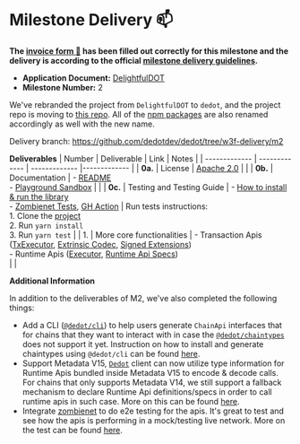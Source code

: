 # Milestone Delivery :mailbox:

**The [invoice form :pencil:](https://docs.google.com/forms/d/e/1FAIpQLSfmNYaoCgrxyhzgoKQ0ynQvnNRoTmgApz9NrMp-hd8mhIiO0A/viewform) has been filled out correctly for this milestone and the delivery is according to the official [milestone delivery guidelines](https://github.com/w3f/Grants-Program/blob/master/docs/Support%20Docs/milestone-deliverables-guidelines.md).**

* **Application Document:** [DelightfulDOT](https://github.com/w3f/Grants-Program/blob/master/applications/delightfuldot.md)
* **Milestone Number:** 2

We've rebranded the project from `DelightfulDOT` to `dedot`, and the project repo is moving to [this repo](https://github.com/dedotdev/dedot). All of the [npm packages](https://www.npmjs.com/search?q=dedot) are also renamed accordingly as well with the new name.

Delivery branch: https://github.com/dedotdev/dedot/tree/w3f-delivery/m2

**Deliverables**
| Number | Deliverable | Link | Notes |
| ------------- | ------------- | ------------- |------------- |
| **0a.** | License | [Apache 2.0](https://github.com/dedotdev/dedot/blob/w3f-delivery/m2/LICENSE) |  |
| **0b.** | Documentation | - [README](https://github.com/dedotdev/dedot/tree/w3f-delivery/m2) <br/> - [Playground Sandbox](https://codesandbox.io/p/devbox/trydedot-th96cm?file=%2Fmain.ts%3A24%2C26) |  |
| **0c.** | Testing and Testing Guide | - [How to install & run the library](https://github.com/dedotdev/dedot/tree/w3f-delivery/m2?tab=readme-ov-file#have-a-quick-taste) <br/> - [Zombienet Tests](https://github.com/dedotdev/dedot/tree/w3f-delivery/m2/zombienet-tests/src), [GH Action](https://github.com/dedotdev/dedot/actions/workflows/zombienet-tests.yml)  | Run tests instructions: <br/> 1. Clone the [project](https://github.com/dedotdev/dedot/tree/w3f-delivery/m2) <br/> 2. Run `yarn install` <br/> 3. Run `yarn test` |
| 1. | More core functionalities | - Transaction Apis ([TxExecutor](https://github.com/dedotdev/dedot/blob/w3f-delivery/m2/packages/api/src/executor/TxExecutor.ts), [Extrinsic Codec](https://github.com/dedotdev/dedot/blob/w3f-delivery/m2/packages/codecs/src/codecs/extrinsic/Extrinsic.ts), [Signed Extensions](https://github.com/dedotdev/dedot/tree/w3f-delivery/m2/packages/api/src/extrinsic/extensions)) <br/> - Runtime Apis ([Executor](https://github.com/dedotdev/dedot/blob/w3f-delivery/m2/packages/api/src/executor/RuntimeApiExecutor.ts), [Runtime Api Specs](https://github.com/dedotdev/dedot/blob/w3f-delivery/m2/packages/specs/src/runtime/all.ts)) <br/> |  |

**Additional Information**

In addition to the deliverables of M2, we've also completed the following things:
- Add a CLI ([`@dedot/cli`](https://github.com/dedotdev/dedot/tree/w3f-delivery/m2/packages/cli)) to help users generate `ChainApi` interfaces that for chains that they want to interact with in case the [`@dedot/chaintypes`](https://github.com/dedotdev/dedot/blob/w3f-delivery/m2/packages/chaintypes/src/index.ts) does not support it yet. Instruction on how to install and generate chaintypes using `@dedot/cli` can be found [here](https://github.com/dedotdev/dedot/blob/w3f-delivery/m2/README.md#chain-types--apis).
- Support Metadata V15, [`Dedot`](https://github.com/dedotdev/dedot/blob/w3f-delivery/m2/packages/api/src/client/Dedot.ts) client can now utilize type information for Runtime Apis bundled inside Metadata V15 to encode & decode calls. For chains that only supports Metadata V14, we still support a fallback mechanism to declare Runtime Api definitions/specs in order to call runtime apis in such case. More on this can be found [here](https://github.com/dedotdev/dedot/blob/w3f-delivery/m2/README.md#runtime-apis).
- Integrate [zombienet](https://github.com/paritytech/zombienet) to do e2e testing for the apis. It's great to test and see how the apis is performing in a mock/testing live network. More on the test can be found [here](https://github.com/dedotdev/dedot/tree/w3f-delivery/m2/zombienet-tests/src).
